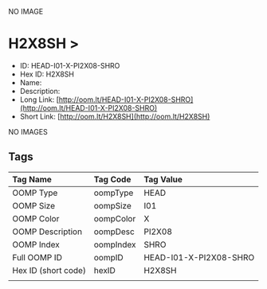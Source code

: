 


  
NO IMAGE  
# H2X8SH > 

- ID: HEAD-I01-X-PI2X08-SHRO
- Hex ID: H2X8SH
- Name: 
- Description: 
- Long Link: [http://oom.lt/HEAD-I01-X-PI2X08-SHRO](http://oom.lt/HEAD-I01-X-PI2X08-SHRO)
- Short Link: [http://oom.lt/H2X8SH](http://oom.lt/H2X8SH)
  
NO IMAGES  
## Tags
  

|Tag Name|Tag Code|Tag Value|
| :--- | :--- | :--- |
|OOMP Type|oompType|HEAD|
|OOMP Size|oompSize|I01|
|OOMP Color|oompColor|X|
|OOMP Description|oompDesc|PI2X08|
|OOMP Index|oompIndex|SHRO|
|Full OOMP ID|oompID|HEAD-I01-X-PI2X08-SHRO|
|Hex ID (short code)|hexID|H2X8SH|
||||
